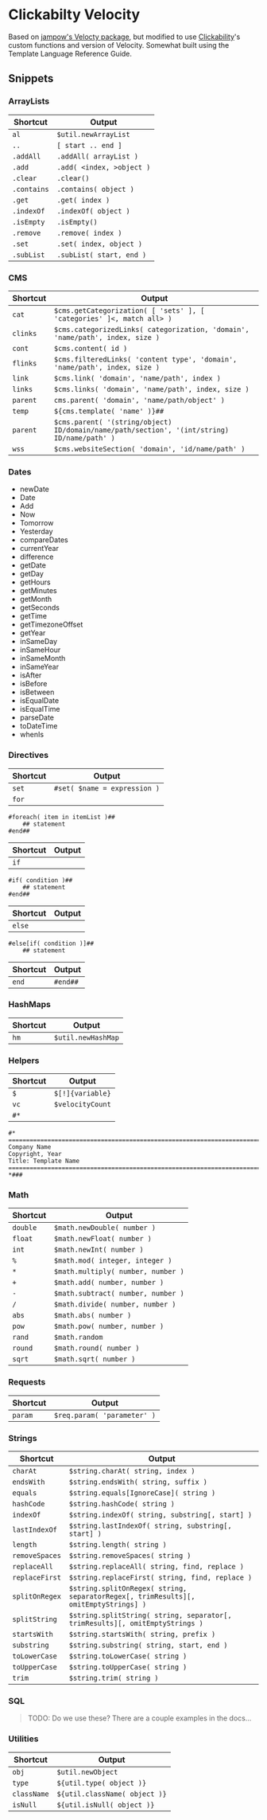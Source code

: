 # Clickabilty Velocity

Based on [jampow's Velocty package](https://github.com/jampow/velocity-sublime), but modified to use [Clickability](http://www.clickability.com/)'s custom functions and version of Velocity. Somewhat built using the Template Language Reference Guide.

## Snippets

### ArrayLists

| Shortcut | Output |
| --- | --- |
| `al` | `$util.newArrayList` |
| `..` | `[ start .. end ]` |
| `.addAll` | `.addAll( arrayList )` |
| `.add` | `.add( <index, >object )` |
| `.clear` | `.clear()` |
| `.contains` | `.contains( object )` |
| `.get` | `.get( index )` |
| `.indexOf` | `.indexOf( object )` |
| `.isEmpty` | `.isEmpty()` |
| `.remove` | `.remove( index )` |
| `.set` | `.set( index, object )` |
| `.subList` | `.subList( start, end )` |

### CMS

| Shortcut | Output |
| --- | --- |
| `cat` | `$cms.getCategorization( [ 'sets' ], [ 'categories' ]<, match all> )` |
| `clinks` | `$cms.categorizedLinks( categorization, 'domain', 'name/path', index, size )` |
| `cont` | `$cms.content( id )` |
| `flinks` | `$cms.filteredLinks( 'content type', 'domain', 'name/path', index, size )` |
| `link` | `$cms.link( 'domain', 'name/path', index )` |
| `links` | `$cms.links( 'domain', 'name/path', index, size )` |
| `parent` | `cms.parent( 'domain', 'name/path/object' )` |
| `temp` | `${cms.template( 'name' )}##` |
| `parent` | `$cms.parent( '(string/object) ID/domain/name/path/section', '(int/string) ID/name/path' )` |
| `wss` | `$cms.websiteSection( 'domain', 'id/name/path' )` |

### Dates

* newDate
* Date
* Add
* Now
* Tomorrow
* Yesterday
* compareDates
* currentYear
* difference
* getDate
* getDay
* getHours
* getMinutes
* getMonth
* getSeconds
* getTime
* getTimezoneOffset
* getYear
* inSameDay
* inSameHour
* inSameMonth
* inSameYear
* isAfter
* isBefore
* isBetween
* isEqualDate
* isEqualTime
* parseDate
* toDateTime
* whenIs

### Directives

| Shortcut | Output |
| --- | --- |
| `set` | `#set( $name = expression )` |
| `for` |
```
#foreach( item in itemList )##
	## statement
#end##
```
| Shortcut | Output |
| --- | --- |
| `if` |
```
#if( condition )##
	## statement
#end##
```
| Shortcut | Output |
| --- | --- |
| `else` |
```
#else[if( condition )]##
	## statement
```
| Shortcut | Output |
| --- | --- |
| `end` | `#end##` |

### HashMaps

| Shortcut | Output |
| --- | --- |
| `hm` | `$util.newHashMap` |

### Helpers

| Shortcut | Output |
| --- | --- |
| `$` | `$[!]{variable}` |
| `vc` | `$velocityCount` |
| `#*` |
```
#* ============================================================================
Company Name
Copyright, Year
Title: Template Name
========================================================================== *###
```

### Math

| Shortcut | Output |
| --- | --- |
| `double` | `$math.newDouble( number )` |
| `float` | `$math.newFloat( number )` |
| `int` | `$math.newInt( number )` |
| `%` | `$math.mod( integer, integer )` |
| `*` | `$math.multiply( number, number )` |
| `+` | `$math.add( number, number )` |
| `-` | `$math.subtract( number, number )` |
| `/` | `$math.divide( number, number )` |
| `abs` | `$math.abs( number )` |
| `pow` | `$math.pow( number, number )` |
| `rand` | `$math.random` |
| `round` | `$math.round( number )` |
| `sqrt` | `$math.sqrt( number )` |

### Requests

| Shortcut | Output |
| --- | --- |
| `param` | `$req.param( 'parameter' )` |

### Strings

| Shortcut | Output |
| --- | --- |
| `charAt` | `$string.charAt( string, index )` |
| `endsWith` | `$string.endsWith( string, suffix )` |
| `equals` | `$string.equals[IgnoreCase]( string )` |
| `hashCode` | `$string.hashCode( string )` |
| `indexOf` | `$string.indexOf( string, substring[, start] )` |
| `lastIndexOf` | `$string.lastIndexOf( string, substring[, start] )` |
| `length` | `$string.length( string )` |
| `removeSpaces` | `$string.removeSpaces( string )` |
| `replaceAll` | `$string.replaceAll( string, find, replace )` |
| `replaceFirst` | `$string.replaceFirst( string, find, replace )` |
| `splitOnRegex` | `$string.splitOnRegex( string, separatorRegex[, trimResults][, omitEmptyStrings] )` |
| `splitString` | `$string.splitString( string, separator[, trimResults][, omitEmptyStrings )` |
| `startsWith` | `$string.startsWith( string, prefix )` |
| `substring` | `$string.substring( string, start, end )` |
| `toLowerCase` | `$string.toLowerCase( string )` |
| `toUpperCase` | `$string.toUpperCase( string )` |
| `trim` | `$string.trim( string )` |

### SQL

>TODO: Do we use these? There are a couple examples in the docs...

### Utilities

| Shortcut | Output |
| --- | --- |
| `obj` | `$util.newObject` |
| `type` | `${util.type( object )}` |
| `className` | `${util.className( object )}` |
| `isNull` | `${util.isNull( object )}` |
